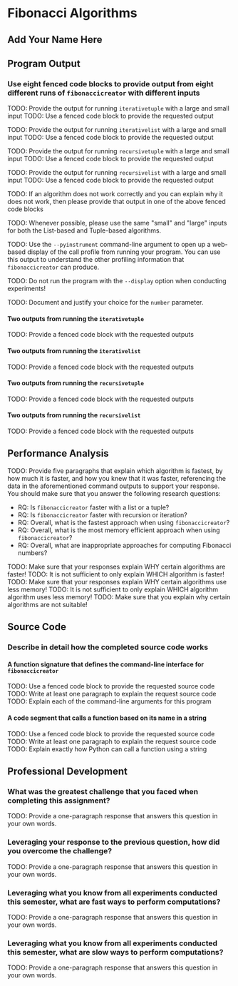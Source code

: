 # Fibonacci Algorithms

## Add Your Name Here

## Program Output

### Use eight fenced code blocks to provide output from eight different runs of `fibonaccicreator` with different inputs

TODO: Provide the output for running `iterativetuple` with a large and small input
TODO: Use a fenced code block to provide the requested output

TODO: Provide the output for running `iterativelist` with a large and small input
TODO: Use a fenced code block to provide the requested output

TODO: Provide the output for running `recursivetuple` with a large and small input
TODO: Use a fenced code block to provide the requested output

TODO: Provide the output for running `recursivelist` with a large and small input
TODO: Use a fenced code block to provide the requested output

TODO: If an algorithm does not work correctly and you can explain why it does not
work, then please provide that output in one of the above fenced code blocks

TODO: Whenever possible, please use the same "small" and "large" inputs for both
the List-based and Tuple-based algorithms.

TODO: Use the `--pyinstrument` command-line argument to open up a web-based display
of the call profile from running your program. You can use this output to understand
the other profiling information that `fibonaccicreator` can produce.

TODO: Do not run the program with the `--display` option when conducting
experiments!

TODO: Document and justify your choice for the `number` parameter.

#### Two outputs from running the `iterativetuple`

TODO: Provide a fenced code block with the requested outputs

#### Two outputs from running the `iterativelist`

TODO: Provide a fenced code block with the requested outputs

#### Two outputs from running the `recursivetuple`

TODO: Provide a fenced code block with the requested outputs

#### Two outputs from running the `recursivelist`

TODO: Provide a fenced code block with the requested outputs

## Performance Analysis

TODO: Provide five paragraphs that explain which algorithm is fastest, by how
much it is faster, and how you knew that it was faster, referencing the data
in the aforementioned command outputs to support your response. You should make
sure that you answer the following research questions:

- RQ: Is `fibonaccicreator` faster with a list or a tuple?
- RQ: Is `fibonaccicreator` faster with recursion or iteration?
- RQ: Overall, what is the fastest approach when using `fibonaccicreator`?
- RQ: Overall, what is the most memory efficient approach when using `fibonaccicreator`?
- RQ: Overall, what are inappropriate approaches for computing Fibonacci numbers?

TODO: Make sure that your responses explain WHY certain algorithms are faster!
TODO: It is not sufficient to only explain WHICH algorithm is faster!
TODO: Make sure that your responses explain WHY certain algorithms use less memory!
TODO: It is not sufficient to only explain WHICH algorithm algorithm uses less memory!
TODO: Make sure that you explain why certain algorithms are not suitable!

## Source Code

### Describe in detail how the completed source code works

#### A function signature that defines the command-line interface for `fibonaccicreator`

TODO: Use a fenced code block to provide the requested source code
TODO: Write at least one paragraph to explain the request source code
TODO: Explain each of the command-line arguments for this program

#### A code segment that calls a function based on its name in a string

TODO: Use a fenced code block to provide the requested source code
TODO: Write at least one paragraph to explain the request source code
TODO: Explain exactly how Python can call a function using a string

## Professional Development

### What was the greatest challenge that you faced when completing this assignment?

TODO: Provide a one-paragraph response that answers this question in your own words.

### Leveraging your response to the previous question, how did you overcome the challenge?

TODO: Provide a one-paragraph response that answers this question in your own words.

### Leveraging what you know from all experiments conducted this semester, what are fast ways to perform computations?

TODO: Provide a one-paragraph response that answers this question in your own words.

### Leveraging what you know from all experiments conducted this semester, what are slow ways to perform computations?

TODO: Provide a one-paragraph response that answers this question in your own words.
